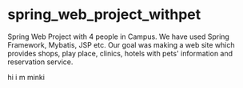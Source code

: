 # spring_web_project_withpet

Spring Web Project with 4 people in Campus. We have used Spring Framework, Mybatis, JSP etc. Our goal was making a web site which provides shops, play place, clinics, hotels with pets' information and reservation service.

hi i m minki
